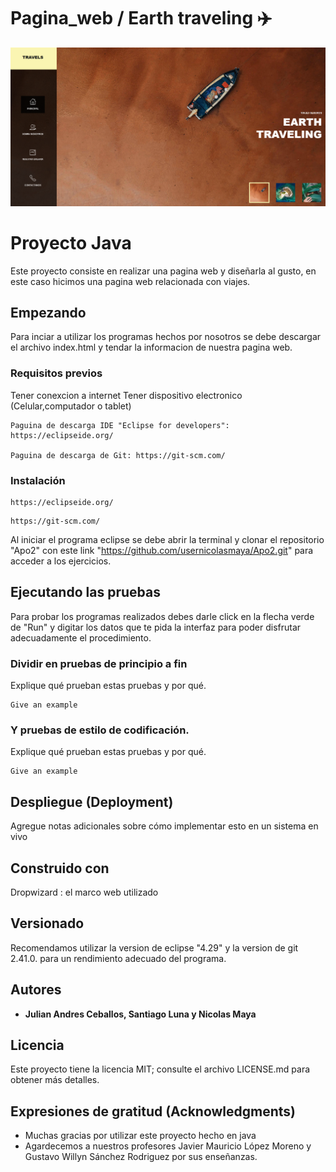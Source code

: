 # Pagina_web / Earth traveling ✈️
<img src="pagina web.png" />

# Proyecto Java 

Este proyecto consiste en realizar una pagina web y diseñarla al gusto, en este caso hicimos una pagina web relacionada con viajes.

## Empezando

Para inciar a utilizar los programas hechos por nosotros se debe descargar el archivo index.html y tendar la informacion de nuestra pagina web.

### Requisitos previos

Tener conexcion a internet
Tener dispositivo electronico (Celular,computador o tablet)

```
Paguina de descarga IDE "Eclipse for developers": https://eclipseide.org/

Paguina de descarga de Git: https://git-scm.com/

```

### Instalación



```
https://eclipseide.org/
```



```
https://git-scm.com/
```

Al iniciar el programa eclipse se debe abrir la terminal y clonar el repositorio "Apo2" con este link "https://github.com/usernicolasmaya/Apo2.git" para acceder a los ejercicios.

## Ejecutando las pruebas

Para probar los programas realizados debes darle click en la flecha verde de "Run" y digitar los datos que te pida la interfaz para poder disfrutar adecuadamente el procedimiento.

### Dividir en pruebas de principio a fin

Explique qué prueban estas pruebas y por qué.

```
Give an example
```

### Y pruebas de estilo de codificación.

Explique qué prueban estas pruebas y por qué.

```
Give an example
```

## Despliegue (Deployment)

Agregue notas adicionales sobre cómo implementar esto en un sistema en vivo


## Construido con

Dropwizard : el marco web utilizado


## Versionado

Recomendamos utilizar la version de eclipse "4.29" y la version de git  2.41.0. para un rendimiento adecuado del programa.

## Autores

* **Julian Andres Ceballos, Santiago Luna y Nicolas Maya** 


## Licencia

Este proyecto tiene la licencia MIT; consulte el archivo LICENSE.md para obtener más detalles.

## Expresiones de gratitud (Acknowledgments)

* Muchas gracias por utilizar este proyecto hecho en java
* Agardecemos a nuestros profesores Javier Mauricio López Moreno y Gustavo Willyn Sánchez Rodriguez por sus enseñanzas.
